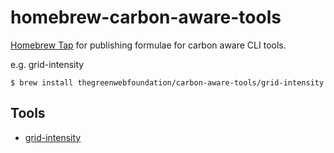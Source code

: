 # homebrew-carbon-aware-tools

[Homebrew Tap](https://docs.brew.sh/Taps) for publishing formulae for carbon aware CLI tools.

e.g. grid-intensity

```
$ brew install thegreenwebfoundation/carbon-aware-tools/grid-intensity
```

## Tools

- [grid-intensity](https://github.com/thegreenwebfoundation/grid-intensity-go)
